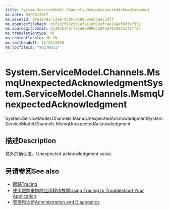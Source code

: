 ```yaml
---
title: System.ServiceModel.Channels.MsmqUnexpectedAcknowledgment
ms.date: 03/30/2017
ms.assetid: bfe18481-c3ae-4305-a666-2ee63eac3dff
ms.openlocfilehash: 05f1d2f9029b14f2e1eb03afc4e194af0dfe7952
ms.sourcegitcommit: bc293b14af795e0e999e3304dd40c0222cf2ffe4
ms.translationtype: MT
ms.contentlocale: zh-CN
ms.lasthandoff: 11/26/2020
ms.locfileid: "96270831"
---
```

# <a name="systemservicemodelchannelsmsmqunexpectedacknowledgment"></a><span data-ttu-id="739eb-102">System.ServiceModel.Channels.MsmqUnexpectedAcknowledgment</span><span class="sxs-lookup"><span data-stu-id="739eb-102">System.ServiceModel.Channels.MsmqUnexpectedAcknowledgment</span></span>

<span data-ttu-id="739eb-103">System.ServiceModel.Channels.MsmqUnexpectedAcknowledgment</span><span class="sxs-lookup"><span data-stu-id="739eb-103">System.ServiceModel.Channels.MsmqUnexpectedAcknowledgment</span></span>  
  
## <a name="description"></a><span data-ttu-id="739eb-104">描述</span><span class="sxs-lookup"><span data-stu-id="739eb-104">Description</span></span>  

 <span data-ttu-id="739eb-105">意外的确认值。</span><span class="sxs-lookup"><span data-stu-id="739eb-105">Unexpected acknowledgment value.</span></span>  
  
## <a name="see-also"></a><span data-ttu-id="739eb-106">另请参阅</span><span class="sxs-lookup"><span data-stu-id="739eb-106">See also</span></span>

- [<span data-ttu-id="739eb-107">跟踪</span><span class="sxs-lookup"><span data-stu-id="739eb-107">Tracing</span></span>](index.md)
- [<span data-ttu-id="739eb-108">使用跟踪来排除应用程序故障</span><span class="sxs-lookup"><span data-stu-id="739eb-108">Using Tracing to Troubleshoot Your Application</span></span>](using-tracing-to-troubleshoot-your-application.md)
- [<span data-ttu-id="739eb-109">管理和诊断</span><span class="sxs-lookup"><span data-stu-id="739eb-109">Administration and Diagnostics</span></span>](../index.md)
